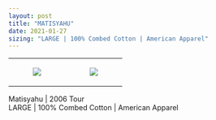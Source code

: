 ```yaml
---
layout: post
title: "MATISYAHU"
date: 2021-01-27
sizing: "LARGE | 100% Combed Cotton | American Apparel"
---
```




<table style="width:100%;"><tr><td style="vertical-align:top;">
      <figure class="tmblr-full" data-orig-height="2048" data-orig-width="1365" data-orig-src="https://concertshirts.netlify.app/shirts/0014/0014-01.jpg"><img src="https://64.media.tumblr.com/b6315af5fa6ca8230593a7442a777144/923cbe7de0004509-31/s540x810/977621e3343e98b4ee0e734a341765c2405c73c4.jpg" data-orig-height="2048" data-orig-width="1365" data-orig-src="https://concertshirts.netlify.app/shirts/0014/0014-01.jpg"/></figure></td>
    <td style="vertical-align:top;">
      <figure class="tmblr-full" data-orig-height="2048" data-orig-width="1365" data-orig-src="https://concertshirts.netlify.app/shirts/0014/0014-02.jpg"><img src="https://64.media.tumblr.com/7d446d0066222fc6affc5d81a7d38be5/923cbe7de0004509-a7/s540x810/1aca05c2cffdf4e1d627756ee173167cf16588f2.jpg" data-orig-height="2048" data-orig-width="1365" data-orig-src="https://concertshirts.netlify.app/shirts/0014/0014-02.jpg"/></figure></td>
  </tr></table><p>
  Matisyahu | 2006 Tour<br/>LARGE | 100% Combed Cotton | American Apparel
</p>

